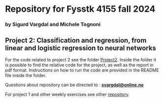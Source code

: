 # Repository for Fysstk 4155 fall 2024
### by Sigurd Vargdal and Michele Tognoni

## Project 2: Classification and regression, from linear and logistic regression to neural networks
For the code related to project 2 see the folder [Project2](https://github.uio.no/sigurdva/FYS-STK4155/tree/master/Project2).
Inside the folder it is possible to find the relative code for the project, as well as the report in pdf format. Instructions on how to run the code are provided in the README file inside the folder. 

Questions about repository can be directed to : **<svargdal@online.no>**

For project 1 and other weekly exercises see other [repository](https://github.uio.no/jtstenss/FYS-STK4155).

